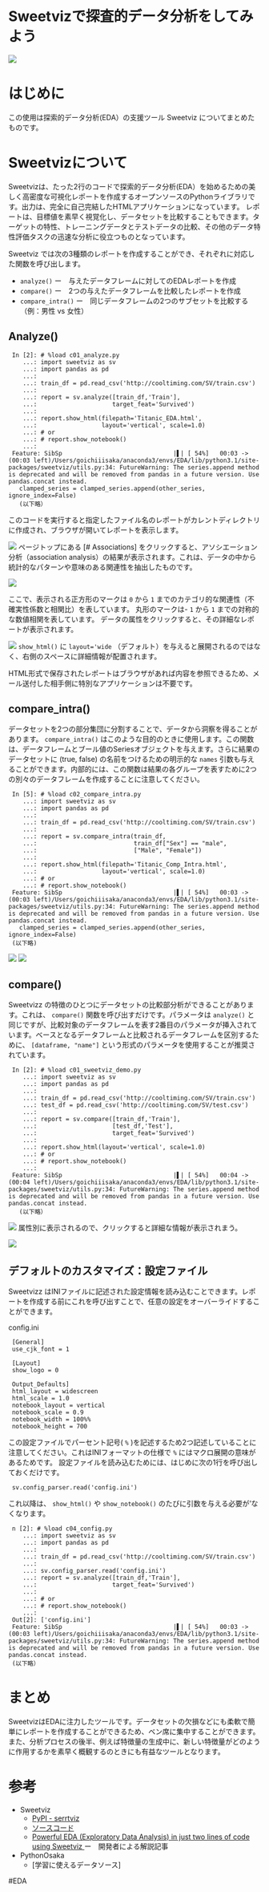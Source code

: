 Sweetvizで探査的データ分析をしてみよう
=================
![](images/Sweetviz_logo.png)

# はじめに
この使用は探索的データ分析(EDA）の支援ツール Sweetviz についてまとめたものです。

# Sweetvizについて
Sweetvizは、たった2行のコードで探索的データ分析(EDA）を始めるための美しく高密度な可視化レポートを作成するオープンソースのPythonライブラリです。出力は、完全に自己完結したHTMLアプリケーションになっています。
レポートは、目標値を素早く視覚化し、データセットを比較することもできます。ターゲットの特性、トレーニングデータとテストデータの比較、その他のデータ特性評価タスクの迅速な分析に役立つものとなっています。

Sweetviz では次の3種類のレポートを作成することができ、それぞれに対応した関数を呼び出します。

  -  `analyze()` ー　与えたデータフレームに対してのEDAレポートを作成
  -  `compare()` ー　2つの与えたデータフレームを比較したレポートを作成
  -  `compare_intra()` ー　同じデータフレームの2つのサブセットを比較する（例：男性 vs 女性）

## Analyze()


```
 In [2]: # %load c01_analyze.py
    ...: import sweetviz as sv
    ...: import pandas as pd
    ...:
    ...: train_df = pd.read_csv('http://cooltiming.com/SV/train.csv')
    ...:
    ...: report = sv.analyze([train_df,'Train'],
    ...:                     target_feat='Survived')
    ...:
    ...: report.show_html(filepath='Titanic_EDA.html',
    ...:                  layout='vertical', scale=1.0)
    ...: # or
    ...: # report.show_notebook()
    ...:
 Feature: SibSp                               |▌| [ 54%]   00:03 -> (00:03 left)/Users/goichiiisaka/anaconda3/envs/EDA/lib/python3.1/site-packages/sweetviz/utils.py:34: FutureWarning: The series.append method is deprecated and will be removed from pandas in a future version. Use pandas.concat instead.
   clamped_series = clamped_series.append(other_series, ignore_index=False)
   (以下略）

```

このコードを実行すると指定したファイル名のレポートがカレントディレクトリに作成され、ブラウザが開いてレポートを表示します。


![](images/Sweetviz_analyze.png)
ページトップにある [# Associations] をクリックすると、アソシエーション分析（association analysis）の結果が表示されます。これは、データの中から統計的なパターンや意味のある関連性を抽出したものです。


![](images/Sweetviz_analyze_associations.png)

ここで、表示される正方形のマークは `0` から `1` までのカテゴリ的な関連性（不確実性係数と相関比）を表しています。
丸形のマークは- `1` から `1` までの対称的な数値相関を表しています。
データの属性をクリックすると、その詳細なレポートが表示されます。


![](images//Sweetviz_analyze_age.png)
 `show_html()` に  `layout='wide` （デフォルト）を与えると展開されるのではなく、右側のスペースに詳細情報が配置されます。

HTML形式で保存されたレポートはブラウザがあれば内容を参照できるため、メール送付した相手側に特別なアプリケーションは不要です。

## compare_intra()
データセットを2つの部分集団に分割することで、データから洞察を得ることがあります。 `compare_intra()` はこのような目的のときに使用します。この関数は、データフレームとブール値のSeriesオブジェクトを与えます。さらに結果のデータセットに (true, false) の名前をつけるための明示的な  `names` 引数も与えることができます。内部的には、この関数は結果の各グループを表すために2つの別々のデータフレームを作成することに注意してください。


```
 In [5]: # %load c02_compare_intra.py
    ...: import sweetviz as sv
    ...: import pandas as pd
    ...:
    ...: train_df = pd.read_csv('http://cooltiming.com/SV/train.csv')
    ...:
    ...: report = sv.compare_intra(train_df,
    ...:                           train_df["Sex"] == "male",
    ...:                           ["Male", "Female"])
    ...:
    ...: report.show_html(filepath='Titanic_Comp_Intra.html',
    ...:                  layout='vertical', scale=1.0)
    ...: # or
    ...: # report.show_notebook()
 Feature: SibSp                               |▌| [ 54%]   00:03 -> (00:03 left)/Users/goichiiisaka/anaconda3/envs/EDA/lib/python3.1/site-packages/sweetviz/utils.py:34: FutureWarning: The series.append method is deprecated and will be removed from pandas in a future version. Use pandas.concat instead.
   clamped_series = clamped_series.append(other_series, ignore_index=False)
 (以下略)

```


![](images/Sweetviz_comp_intra.png)
![](images/Sweetviz_compare_intra_age.png)


## compare()
Sweetvizz の特徴のひとつにデータセットの比較部分析ができることがあります。これは、 `compare()` 関数を呼び出すだけです。パラメータは  `analyze()` と同じですが、比較対象のデータフレームを表す2番目のパラメータが挿入されています。ベースとなるデータフレームと比較されるデータフレームを区別するために、 `[dataframe, "name"]` という形式のパラメータを使用することが推奨されています。



```
 In [2]: # %load c01_sweetviz_demo.py
    ...: import sweetviz as sv
    ...: import pandas as pd
    ...:
    ...: train_df = pd.read_csv('http://cooltiming.com/SV/train.csv')
    ...: test_df = pd.read_csv('http://cooltiming.com/SV/test.csv')
    ...:
    ...: report = sv.compare([train_df,'Train'],
    ...:                     [test_df,'Test'],
    ...:                     target_feat='Survived')
    ...:
    ...: report.show_html(layout='vertical', scale=1.0)
    ...: # or
    ...: # report.show_notebook()
    ...:
 Feature: SibSp                               |▌| [ 54%]   00:04 -> (00:04 left)/Users/goichiiisaka/anaconda3/envs/EDA/lib/python3.1/site-packages/sweetviz/utils.py:34: FutureWarning: The series.append method is deprecated and will be removed from pandas in a future version. Use pandas.concat instead.
   (以下略）

```


![](images/Sweetviz_compare.png)
属性別に表示されるので、クリックすると詳細な情報が表示されまう。

![](images/Sweetviz_compare_intra_age.png)

## デフォルトのカスタマイズ：設定ファイル
Sweetvizz はINIファイルに記述された設定情報を読み込むことできます。レポートを作成する前にこれを呼び出すことで、任意の設定をオーバーライドすることができます。

 config.ini
```
 [General]
 use_cjk_font = 1

 [Layout]
 show_logo = 0

 Output_Defaults]
 html_layout = widescreen
 html_scale = 1.0
 notebook_layout = vertical
 notebook_scale = 0.9
 notebook_width = 100%%
 notebook_height = 700
```

この設定ファイルでパーセント記号( `%` )を記述するため2つ記述していることに注意してください。これはINIフォーマットの仕様で `%` にはマクロ展開の意味があるためです。
設定ファイルを読み込むためには、はじめに次の1行を呼び出しておくだけです。


```
 sv.config_parser.read('config.ini')
```

これ以降は、 `show_html()` や  `show_notebook()` のたびに引数を与える必要が’なくなります。


```
 n [2]: # %load c04_config.py
    ...: import sweetviz as sv
    ...: import pandas as pd
    ...:
    ...: train_df = pd.read_csv('http://cooltiming.com/SV/train.csv')
    ...:
    ...: sv.config_parser.read('config.ini')
    ...: report = sv.analyze([train_df,'Train'],
    ...:                     target_feat='Survived')
    ...:
    ...: # or
    ...: # report.show_notebook()
    ...:
 Out[2]: ['config.ini']
 Feature: SibSp                               |▌| [ 54%]   00:03 -> (00:03 left)/Users/goichiiisaka/anaconda3/envs/EDA/lib/python3.1/site-packages/sweetviz/utils.py:34: FutureWarning: The series.append method is deprecated and will be removed from pandas in a future version. Use pandas.concat instead.
 (以下略）

```



# まとめ

SweetvizはEDAに注力したツールです。データセットの欠損などにも柔軟で簡単にレポートを作成することができるため、ベン席に集中することができます。また、分析プロセスの後半、例えば特徴量の生成中に、新しい特徴量がどのように作用するかを素早く概観するのときにも有益なツールとなります。



# 参考
- Sweetviz
  - [PyPI - serrtviz ](https://pypi.org/project/sweetviz/)
  - [ソースコード ](https://github.com/fbdesignpro/sweetviz)
  - [Powerful EDA (Exploratory Data Analysis) in just two lines of code using Sweetviz ](https://towardsdatascience.com/powerful-eda-exploratory-data-analysis-in-just-two-lines-of-code-using-sweetviz-6c943d32f34) ー　開発者による解説記事
- PythonOsaka
  - [学習に使えるデータソース]

#EDA


